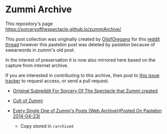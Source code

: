 # Zummi Archive

This repository's page https://sorceryofthespectacle.github.io/zummiArchive/

This post collection was originally created by [OilofOregano](https://www.reddit.com/user/OilofOregano) for this [reddit thread](https://www.reddit.com/r/sorceryofthespectacle/comments/8okqrm/every_single_one_of_zummis_posts/) however this pastebin post was deleted by pastebin because of swearwords in zummi's old post.

In the interest of preservation it is now also mirrored here based on the capture from internet archive.

If you are interested in contributing to this archive, then post to [this issue tracker](https://github.com/SorceryOfTheSpectacle/zummiArchive/issues) to request access, or send a pull request.

* [Original Subreddit For Sorcery Of The Spectacle that Zummi created](https://www.reddit.com/r/sorceryofthespectacle)

* [Cult of Zummi](https://www.reddit.com/r/zummi)

* [Every Single One of Zummi's Posts (Web Archive)(Posted On Pastebin 2014-04-23)](http://web.archive.org/web/20190606033621/https://pastebin.com/dtNG4LKg)
    - Copy stored in `/archived`

